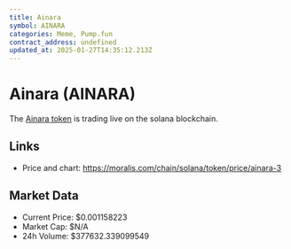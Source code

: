 ```yaml
---
title: Ainara
symbol: AINARA
categories: Meme, Pump.fun
contract_address: undefined
updated_at: 2025-01-27T14:35:12.213Z
---
```


# Ainara (AINARA)
The [Ainara token](https://moralis.com/chain/solana/token/price/ainara-3) is trading live on the solana blockchain.

## Links
- Price and chart: https://moralis.com/chain/solana/token/price/ainara-3

## Market Data
- Current Price: $0.001158223
- Market Cap: $N/A
- 24h Volume: $377632.339099549
